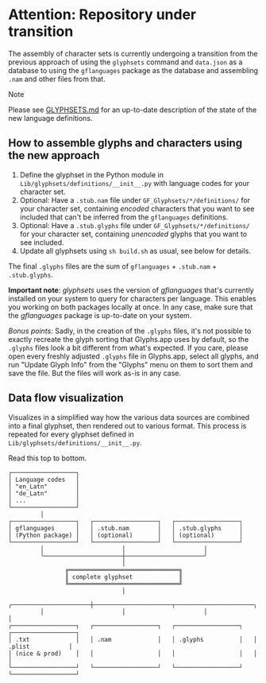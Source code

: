Attention: Repository under transition
======================================

The assembly of character sets is currently undergoing a transition from the previous approach of using the `glyphsets` command and `data.json` as a database to using the `gflanguages` package as the database and assembling `.nam` and other files from that.

> [!NOTE]  
> Please see [GLYPHSETS.md](GLYPHSETS.md) for an up-to-date description of the state of the new language definitions.

How to assemble glyphs and characters using the new approach
------------------------------------------------------------

1. Define the glyphset in the Python module in `Lib/glyphsets/definitions/__init__.py` with language codes for your character set.
2. Optional: Have a `.stub.nam` file under `GF_Glyphsets/*/definitions/` for your character set, containing _encoded_ characters that you want to see included that can't be inferred from the `gflanguages` definitions.
3. Optional: Have a `.stub.glyphs` file under `GF_Glyphsets/*/definitions/` for your character set, containing _unencoded_ glyphs that you want to see included.
4. Update all glyphsets using `sh build.sh` as usual, see below for details.

The final `.glyphs` files are the sum of `gflanguages` + `.stub.nam` + `.stub.glyphs`.

**Important note**: *glyphsets* uses the version of *gflanguages* that's currently installed on your system to query for characters per language. This enables you working on both packages locally at once. In any case, make sure that the *gflanguages* package is up-to-date on your system.

_Bonus points:_ Sadly, in the creation of the `.glyphs` files, it's not possible to exactly recreate the glyph sorting that Glyphs.app uses by default, so the `.glyphs` files look a bit different from what's expected. If you care, please open every freshly adjusted `.glyphs` file in Glyphs.app, select all glyphs, and run "Update Glyph Info" from the "Glyphs" menu on them to sort them and save the file. But the files will work as-is in any case.

Data flow visualization
-----------------------

Visualizes in a simplified way how the various data sources are combined into a final glyphset, then rendered out to various format.
This process is repeated for every glyphset defined in `Lib/glyphsets/definitions/__init__.py`.

Read this top to bottom.

```
┌──────────────────┐
│ Language codes   │
│ "en_Latn"        │
│ "de_Latn"        │
│ ...              │
└──────────────────┘
         │
┌──────────────────┐   ┌──────────────────┐   ┌──────────────────┐
│ gflanguages      │   │ .stub.nam        │   │ .stub.glyphs     │
│ (Python package) │   │ (optional)       │   │ (optional)       │
└──────────────────┘   └──────────────────┘   └──────────────────┘
         │                      │                      │
         ╰──────────────────────┼──────────────────────╯
                                │
                ╔═══════════════════════════════╗
                ║ complete glyphset             ║ 
                ╚═══════════════════════════════╝
                                │
         ╭──────────────────────┼──────────────────────┬──────────────────────╮
         │                      │                      │                      │
┌──────────────────┐   ┌──────────────────┐   ┌──────────────────┐   ┌──────────────────┐
│ .txt             │   │ .nam             │   │ .glyphs          │   │ .plist           │
│ (nice & prod)    │   │                  │   │                  │   │                  │
└──────────────────┘   └──────────────────┘   └──────────────────┘   └──────────────────┘
```
